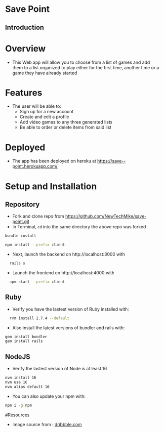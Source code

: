# Save Point

## Introduction

# Overview
- This Web app will allow you to choose from a list of games and add them to a list organized to play either for the first time, another time or a game they have already started

# Features
- The user will be able to:
  - Sign up for a new account
  - Create and edit a profile
  - Add video games to any three generated lists 
  - Be able to order or delete items from said list

# Deployed
* The app has been deployed on heroku at https://save--point.herokuapp.com/

# Setup and Installation
## Repository 
* Fork and clone repo from https://github.com/NewTechMike/save-point.git
* In Terminal, ``` cd ``` into the same directory the above repo was forked
```bash
bundle install 
```
```bash
npm install --prefix client
```

* Next, launch the backend on http://localhost:3000 with 
```bash
  rails s
```
* Launch the frontend on http://localhost:4000 with 
```bash
  npm start --prefix client
``` 

## Ruby

* Verify you have the lastest version of Ruby installed with: 

```bash
  rvm install 2.7.4 --default
```

* Also install the latest versions of bundler and rails with:
```bash 
gem install bundler
gem install rails
```

## NodeJS

* Verify the lastest version of Node is at least 16
```bash
nvm install 16
nvm use 16
nvm alias default 16
```
* You can also update your npm with:
```bash
npm i -g npm
```

#Resources
- Image source from : [dribbble.com]

[dribbble.com]: https://dribbble.com/shots/3159371-Video-Game-Controller-Background/attachments/9678968?mode=media
